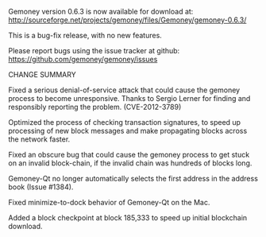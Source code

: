 Gemoney version 0.6.3 is now available for download at:
  http://sourceforge.net/projects/gemoney/files/Gemoney/gemoney-0.6.3/

This is a bug-fix release, with no new features.

Please report bugs using the issue tracker at github:
  https://github.com/gemoney/gemoney/issues

CHANGE SUMMARY

Fixed a serious denial-of-service attack that could cause the
gemoney process to become unresponsive. Thanks to Sergio Lerner
for finding and responsibly reporting the problem. (CVE-2012-3789)

Optimized the process of checking transaction signatures, to
speed up processing of new block messages and make propagating
blocks across the network faster.

Fixed an obscure bug that could cause the gemoney process to get
stuck on an invalid block-chain, if the invalid chain was
hundreds of blocks long.

Gemoney-Qt no longer automatically selects the first address
in the address book (Issue #1384).

Fixed minimize-to-dock behavior of Gemoney-Qt on the Mac.

Added a block checkpoint at block 185,333 to speed up initial
blockchain download.
